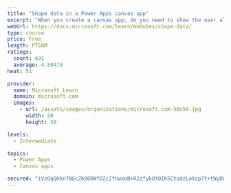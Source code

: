 ```yaml
---
title: "Shape data in a Power Apps canvas app"
excerpt: "When you create a canvas app, do you need to show the user all the data? What if you want to show only the data that is relevant to them? This module will help you address this issue."
webUrl: https://docs.microsoft.com/learn/modules/shape-data/
type: course
price: Free
length: PT58M
ratings:
  count: 691
  average: 4.59479
heat: 51

provider:
  name: Microsoft Learn
  domain: microsoft.com
  images:
    - url: /assets/images/organizations/microsoft.com-50x50.jpg
      width: 50
      height: 50

levels:
  - Intermediate

topics:
  - Power Apps
  - Canvas apps

secured: "iVzOqQHXn7NGc2b9OOWfOZcIfnwxoN+R2zfykOtOIK5CtodzLoXzp7t+tWyDW5tNj/Zc3N2shGco/mVV28wuDwkaorCFBwHeu5seVgb2isA7eV07tt8tmf94v037WPfiGN8XSKR9PySC/MVILp5zIMzHleCcBIyp3aqi6H/C7gVQ8c12ZqeTiKnhKBkiRfFBZT3f+0Pf6cl5u4/KcdFQZMFZ+Z6V6xvPMd6oZq1BV7M4K/PHC73pVtBPRn3aH4b0pT3DmJWqXfoJgG8JIdIkfcP5JQ/cxXwiXWGIIzJ71tgMIl6WDKpDr9IwGCVw2gmfKxcmkJ6AfBT37wg8vZiTu26LHjaMR5StUa287e9RdNkDKy5rINbuqYDF+sh6qBw9oOly7rVhJKU31GP1RFrfMy6ubumTldXqRM4r+pMoGG4=;1NS0/XgtNTVLV+vWaT7KxQ=="
---
```



